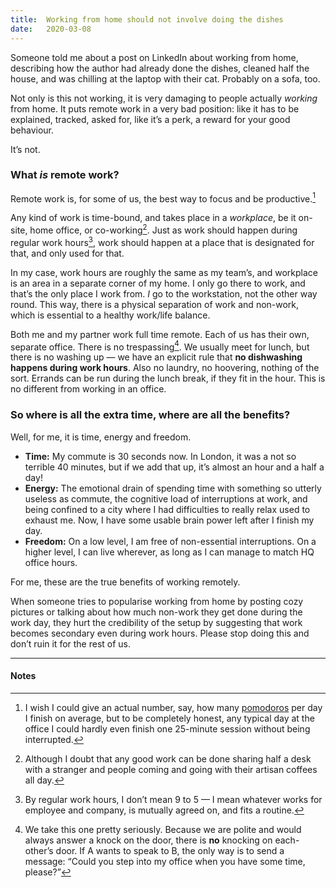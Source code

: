 ```yaml
---
title:  Working from home should not involve doing the dishes
date:   2020-03-08
---
```


Someone told me about a post on LinkedIn about working from home, describing how the author had already done the dishes, cleaned half the house, and was chilling at the laptop with their cat. Probably on a sofa, too.

Not only is this not working, it is very damaging to people actually _working_ from home. It puts remote work in a very bad position: like it has to be explained, tracked, asked for, like it’s a perk, a reward for your good behaviour.

It’s not.

### What _is_ remote work?

Remote work is, for some of us, the best way to focus and be productive.[^1]

Any kind of work is time-bound, and takes place in a _workplace_, be it on-site, home office, or co-working[^2]. Just as work should happen during regular work hours[^3], work should happen at a place that is designated for that, and only used for that.

In my case, work hours are roughly the same as my team’s, and workplace is an area in a separate corner of my home. I only go there to work, and that’s the only place I work from. _I_ go to the workstation, not the other way round. This way, there is a physical separation of work and non-work, which is essential to a healthy work/life balance.

Both me and my partner work full time remote. Each of us has their own, separate office. There is no trespassing[^4]. We usually meet for lunch, but there is no washing up — we have an explicit rule that __no dishwashing happens during work hours__. Also no laundry, no hoovering, nothing of the sort. Errands can be run during the lunch break, if they fit in the hour. This is no different from working in an office.

### So where is all the extra time, where are all the benefits?

Well, for me, it is time, energy and freedom.

- __Time:__ My commute is 30 seconds now. In London, it was a not so terrible 40 minutes, but if we add that up, it’s almost an hour and a half a day!
- __Energy:__ The emotional drain of spending time with something so utterly useless as commute, the cognitive load of interruptions at work, and being confined to a city where I had difficulties to really relax used to exhaust me. Now, I have some usable brain power left after I finish my day.
- __Freedom:__ On a low level, I am free of non-essential interruptions. On a higher level, I can live wherever, as long as I can manage to match HQ office hours.

For me, these are the true benefits of working remotely.

When someone tries to popularise working from home by posting cozy pictures or talking about how much non-work they get done during the work day, they hurt the credibility of the setup by suggesting that work becomes secondary even during work hours. Please stop doing this and don’t ruin it for the rest of us.

---
#### Notes

[^1]: I wish I could give an actual number, say, how many [pomodoros](https://en.wikipedia.org/wiki/Pomodoro_Technique) per day I finish on average, but to be completely honest, any typical day at the office I could hardly even finish one 25-minute session without being interrupted.
[^2]: Although I doubt that any good work can be done sharing half a desk with a stranger and people coming and going with their artisan coffees all day.
[^3]: By regular work hours, I don’t mean 9 to 5 — I mean whatever works for employee and company, is mutually agreed on, and fits a routine.
[^4]: We take this one pretty seriously. Because we are polite and would always answer a knock on the door, there is __no__ knocking on each-other’s door. If A wants to speak to B, the only way is to send a message: “Could you step into my office when you have some time, please?”
